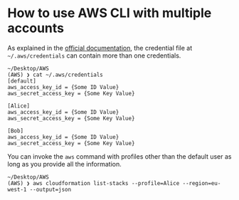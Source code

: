 # How to use AWS CLI with multiple accounts

As explained in the [official documentation](https://docs.aws.amazon.com/cli/latest/userguide/cli-multiple-profiles.html), the credential file at `~/.aws/credentials` can contain more than one credentials.

```console
~/Desktop/AWS
(AWS) ❯ cat ~/.aws/credentials
[default]
aws_access_key_id = {Some ID Value}
aws_secret_access_key = {Some Key Value}

[Alice]
aws_access_key_id = {Some ID Value}
aws_secret_access_key = {Some Key Value}

[Bob]
aws_access_key_id = {Some ID Value}
aws_secret_access_key = {Some Key Value}
```

You can invoke the `aws` command with profiles other than the default user as long as you provide all the information.

```console
~/Desktop/AWS
(AWS) ❯ aws cloudformation list-stacks --profile=Alice --region=eu-west-1 --output=json
```
